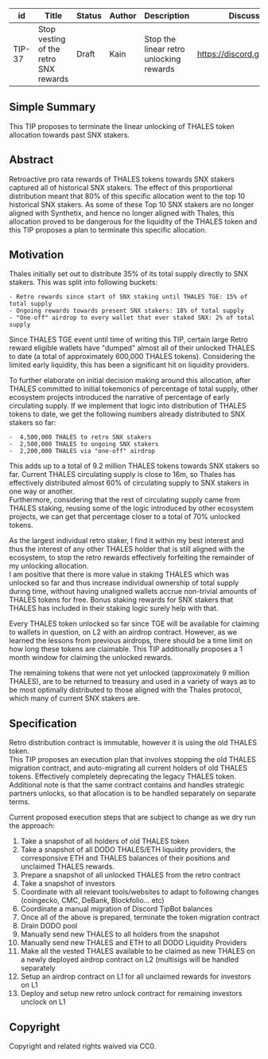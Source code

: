 | id | Title | Status | Author | Description | Discussions to | Created |
| ----------- | ----------- | ----------- | ----------- | ----------- | ----------- | ----------- |
| TIP-37 | Stop vesting of the retro SNX rewards | Draft | Kain | Stop the linear retro unlocking rewards | https://discord.gg/rPpPcMXSeU | 2022-03-24
 
## Simple Summary
 
This TIP proposes to terminate the linear unlocking of THALES token allocation towards past SNX stakers.
 
## Abstract  
 
Retroactive pro rata rewards of THALES tokens towards SNX stakers captured all of historical SNX stakers. The effect of this proportional distribution meant that 80% of this specific allocation went to the top 10 historical SNX stakers. As some of these Top 10 SNX stakers are no longer aligned with Synthetix, and hence no longer aligned with Thales, this allocation proved to be dangerous for the liquidity of the THALES token and this TIP proposes a plan to terminate this specific allocation.
 
## Motivation
 
Thales initially set out to distribute 35% of its total supply directly to SNX stakers. This was split into following buckets:  
 
    - Retro rewards since start of SNX staking until THALES TGE: 15% of total supply  
    - Ongoing rewards towards present SNX stakers: 18% of total supply
    - "One-off" airdrop to every wallet that ever staked SNX: 2% of total supply
   
Since THALES TGE event until time of writing this TIP, certain large Retro reward eligible wallets have "dumped" almost all of their unlocked THALES to date (a total of approximately 600,000 THALES tokens). Considering the limited early liquidity, this has been a significant hit on liquidity providers.  
 
To further elaborate on initial decision making around this allocation, after THALES committed to initial tokemonics of percentage of total supply, other ecosystem projects introduced the narrative of percentage of early circulating supply. If we implement that logic into distribution of THALES tokens to date, we get the following numbers already distributed to SNX stakers so far:
 
    -  4,500,000 THALES to retro SNX stakers  
    -  2,500,000 THALES to ongoing SNX stakers  
    -  2,200,000 THALES via "one-off" airdrop    
   
This adds up to a total of 9.2 million THALES tokens towards SNX stakers so far. Current THALES circulating supply is close to 16m, so Thales has effectively distributed almost 60% of circulating supply to SNX stakers in one way or another.  
Furthermore, considering that the rest of circulating supply came from THALES staking, reusing some of the logic introduced by other ecosystem projects, we can get that percentage closer to a total of 70% unlocked tokens.  
 
As the largest individual retro staker, I find it within my best interest and thus the interest of any other THALES holder that is still aligned with the ecosystem, to stop the retro rewards effectively forfeiting the remainder of my unlocking allocation.  
I am positive that there is more value in staking THALES which was unlocked so far and thus increase individual ownership of total supply during time, without having unaligned wallets accrue non-trivial amounts of THALES tokens for free.  Bonus staking rewards for SNX stakers that THALES has included in their staking logic surely help with that.
 
Every THALES token unlocked so far since TGE will be available for claiming to wallets in question, on L2 with an airdrop contract. However, as we learned the lessons from previous airdrops, there should be a time limit on how long these tokens are claimable. This TIP additionally proposes a 1 month window for claiming the unlocked rewards.    
 
The remaining tokens that were not yet unlocked (approximately 9 million THALES), are to be returned to treasury and used in a variety of ways as to be most optimally distributed to those aligned with the Thales protocol, which many of current SNX stakers are.
 
## Specification
 
Retro distribution contract is immutable, however it is using the old THALES token.  
This TIP proposes an execution plan that involves stopping the old THALES migration contract, and auto-migrating all current holders of old THALES tokens. Effectively completely deprecating the legacy THALES token.
Additional note is that the same contract contains and handles strategic partners unlocks, so that allocation is to be handled separately on separate terms.
 
Current proposed execution steps that are subject to change as we dry run the approach:
 
1. Take a snapshot of all holders of old THALES token
2. Take a snapshot of all DODO THALES/ETH liquidity providers, the corresponsive ETH and THALES balances of their positions and unclaimed THALES rewards.
3. Prepare a snapshot of all unlocked THALES from the retro contract
4. Take a snapshot of investors  
5. Coordinate with all relevant tools/websites to adapt to following changes (coingecko, CMC, DeBank, Blockfolio... etc)
6. Coordinate a manual migration of Discord TipBot balances
7. Once all of the above is prepared, terminate the token migration contract
8. Drain DODO pool
9. Manually send new THALES to all holders from the snapshot
10. Manually send new THALES and ETH to all DODO Liquidity Providers
11. Make all the vested THALES available to be claimed as new THALES on a newly deployed airdrop contract on L2 (multisigs will be handled separately
12. Setup an airdrop contract on L1 for all unclaimed rewards for investors on L1
13. Deploy and setup new retro unlock contract for remaining investors unclock on L1
 
 
 
 
## Copyright
 
Copyright and related rights waived via CC0.
